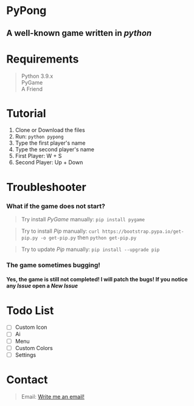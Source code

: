 # PyPong
## A well-known game written in *python*

# Requirements
> Python 3.9.x  
> PyGame  
> A Friend  

# Tutorial
1. Clone or Download the files
2. Run: `python pypong`
3. Type the first player's name
4. Type the second player's name
5. First Player: W + S
6. Second Player: Up + Down

# Troubleshooter

### What if the game does not start?
> Try install *PyGame* manually: `pip install pygame`

> Try to install *Pip* manually: `curl https://bootstrap.pypa.io/get-pip.py -o get-pip.py` then `python get-pip.py`

> Try to update *Pip* manually: `pip install --upgrade pip` 

### The game sometimes bugging!
#### Yes, the game is still not completed! I will patch the bugs! If you notice any *Issue* open a *New Issue* 

# Todo List
- [ ] Custom Icon
- [ ] Ai
- [ ] Menu
- [ ] Custom Colors
- [ ] Settings

# Contact
> Email: [Write me an email!](mailto:hbazsi024@gmail.com)
